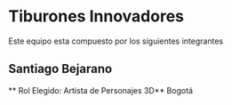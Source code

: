# Tiburones Innovadores
Este equipo esta compuesto por los siguientes integrantes

## Santiago Bejarano

** Rol Elegido: Artista de Personajes 3D**
Bogotá
